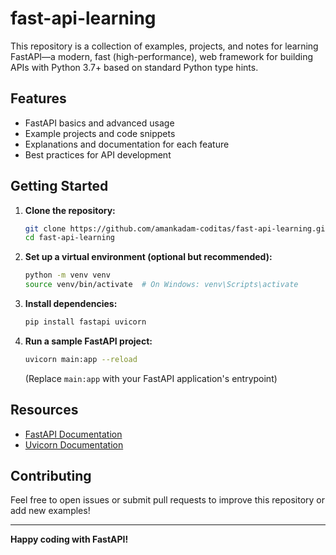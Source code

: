 # fast-api-learning

This repository is a collection of examples, projects, and notes for learning FastAPI—a modern, fast (high-performance), web framework for building APIs with Python 3.7+ based on standard Python type hints.

## Features

- FastAPI basics and advanced usage
- Example projects and code snippets
- Explanations and documentation for each feature
- Best practices for API development

## Getting Started

1. **Clone the repository:**
   ```bash
   git clone https://github.com/amankadam-coditas/fast-api-learning.git
   cd fast-api-learning
   ```

2. **Set up a virtual environment (optional but recommended):**
   ```bash
   python -m venv venv
   source venv/bin/activate  # On Windows: venv\Scripts\activate
   ```

3. **Install dependencies:**
   ```bash
   pip install fastapi uvicorn
   ```

4. **Run a sample FastAPI project:**
   ```bash
   uvicorn main:app --reload
   ```
   (Replace `main:app` with your FastAPI application's entrypoint)

## Resources

- [FastAPI Documentation](https://fastapi.tiangolo.com/)
- [Uvicorn Documentation](https://www.uvicorn.org/)

## Contributing

Feel free to open issues or submit pull requests to improve this repository or add new examples!

---

**Happy coding with FastAPI!**